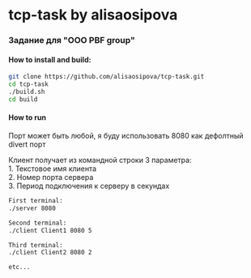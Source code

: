 # tcp-task by alisaosipova
### Задание для "ООО PBF group"

#### How to install and build:
```bash
git clone https://github.com/alisaosipova/tcp-task.git
cd tcp-task
./build.sh
cd build
```
#### How to run
Порт может быть любой, я буду использовать 8080 как дефолтный divert порт

Клиент получает из командной строки 3 параметра: \
    1. Текстовое имя клиента \
    2. Номер порта сервера \
    3. Период подключения к серверу в секундах
```bash
First terminal:
./server 8080

Second terminal:
./client Client1 8080 5

Third terminal:
./client Client2 8080 2

etc...
```
